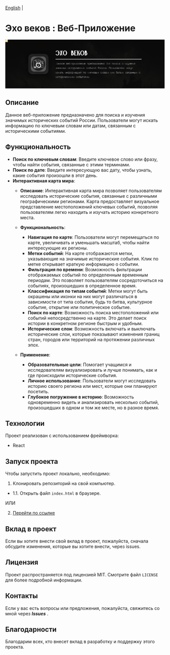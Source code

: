 [English](README-en.md) |

# Эхо веков : Веб-Приложение
<img src="assets/photo/headerReadme.png">


## Описание

Данное веб-приложение предназначено для поиска и изучения значимых исторических событий России. Пользователи могут искать информацию по ключевым словам или датам, связанным с историческими событиями.

## Функциональность

- **Поиск по ключевым словам**: Введите ключевое слово или фразу, чтобы найти события, связанные с этими терминами.
- **Поиск по дате**: Введите интересующую вас дату, чтобы узнать, какие события произошли в этот день.
- **Интерактивная карта мира**:
  - **Описание**: Интерактивная карта мира позволяет пользователям исследовать исторические события, связанные с различными географическими регионами. Карта предоставляет визуальное представление местоположений ключевых событий, позволяя пользователям легко находить и изучать историю конкретного места.
  
  - **Функциональность**:
    - **Навигация по карте**: Пользователи могут перемещаться по карте, увеличивать и уменьшать масштаб, чтобы найти интересующие их регионы.
    - **Метки событий**: На карте отображаются метки, указывающие на значимые исторические события. Клик по метке открывает краткую информацию о событии.
    - **Фильтрация по времени**: Возможность фильтрации отображаемых событий по определенным временным периодам. Это позволяет пользователям сосредоточиться на событиях, произошедших в определенное время.
    - **Классификация по типам событий**: Метки могут быть окрашены или иконки на них могут различаться в зависимости от типа события, будь то битва, культурное событие, открытие или политическое событие.
    - **Поиск по карте**: Возможность поиска местоположений или событий непосредственно на карте. Это делает поиск истории в конкретном регионе быстрым и удобным.
    - **Исторические слои**: Возможность включать и выключать исторические слои, которые показывают изменения границ стран, городов или территорий на протяжении различных эпох.

  - **Применение**:
    - **Образовательные цели**: Помогает учащимся и исследователям визуализировать и лучше понимать, как и где происходили исторические события.
    - **Личное использование**: Пользователи могут исследовать историю своего региона или мест, которые они планируют посетить.
    - **Глубокое погружение в историю**: Возможность одновременно видеть и анализировать несколько событий, произошедших в одном и том же месте, но в разное время.

## Технологии

Проект реализован с использованием фреймворка:

- React

## Запуск проекта

Чтобы запустить проект локально, необходимо:

1. Клонировать репозиторий на свой компьютер.

- 1.1. Открыть файл `index.html` в браузере.

ИЛИ

2. [Перейти по ссылке](https://gaminghackintosh.github.io/HistoryApp-Web-Version/)

## Вклад в проект

Если вы хотите внести свой вклад в проект, пожалуйста, сначала обсудите изменения, которые вы хотите внести, через issues.

## Лицензия

Проект распространяется под лицензией MIT. Смотрите файл `LICENSE` для более подробной информации.

## Контакты

Если у вас есть вопросы или предложения, пожалуйста, свяжитесь со мной через ***Issues*** .

## Благодарности

Благодарим всех, кто внесет вклад в разработку и поддержку этого проекта.
